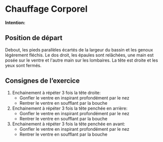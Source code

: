 # Chauffage Corporel

**Intention:**

## Position de départ

Debout, les pieds parallèles écartés de la largeur du bassin et les genoux légèrement fléchis. Le dos droit, les épaules sont relâchées, une main est posée sur le ventre et l'autre main sur les lombaires. La tête est droite et les yeux sont fermés.

## Consignes de l’exercice

1. Enchainement à répéter 3 fois la tête droite:
    - Gonfler le ventre en inspirant profondément par le nez
    - Rentrer le ventre en soufflant par la bouche
2. Enchainement à répéter 3 fois la tête penchée en arrière:
    - Gonfler le ventre en inspirant profondément par le nez
    - Rentrer le ventre en soufflant par la bouche
3. Enchainement à répéter 3 fois la tête penchée en avant:
    - Gonfler le ventre en inspirant profondément par le nez
    - Rentrer le ventre en soufflant par la bouche
